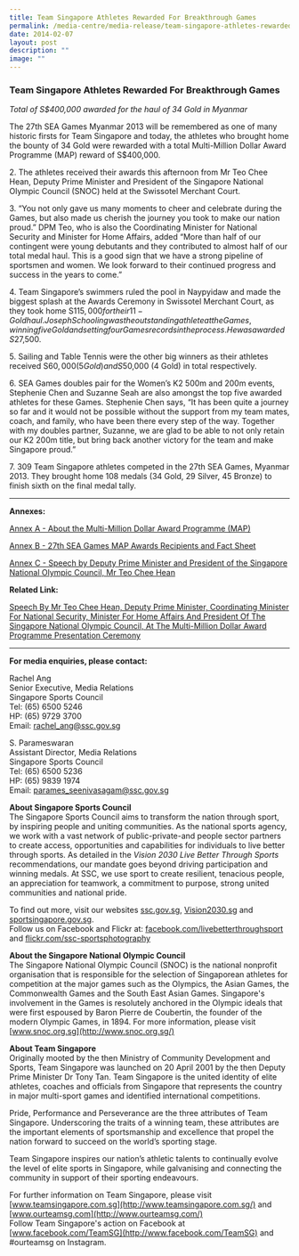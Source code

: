 ```yaml
---
title: Team Singapore Athletes Rewarded For Breakthrough Games
permalink: /media-centre/media-release/team-singapore-athletes-rewarded-for-breakthrough-games/
date: 2014-02-07
layout: post
description: ""
image: ""
---
```

### **Team Singapore Athletes Rewarded For Breakthrough Games**

_Total of S$400,000 awarded for the haul of 34 Gold in Myanmar_

The 27th SEA Games Myanmar 2013 will be remembered as one of many historic firsts for Team Singapore and today, the athletes who brought home the bounty of 34 Gold were rewarded with a total Multi-Million Dollar Award Programme (MAP) reward of S$400,000.

2\. The athletes received their awards this afternoon from Mr Teo Chee Hean, Deputy Prime Minister and President of the Singapore National Olympic Council (SNOC) held at the Swissotel Merchant Court.

3\. “You not only gave us many moments to cheer and celebrate during the Games, but also made us cherish the journey you took to make our nation proud.” DPM Teo, who is also the Coordinating Minister for National Security and Minister for Home Affairs, added “More than half of our contingent were young debutants and they contributed to almost half of our total medal haul. This is a good sign that we have a strong pipeline of sportsmen and women. We look forward to their continued progress and success in the years to come.”

4\. Team Singapore’s swimmers ruled the pool in Naypyidaw and made the biggest splash at the Awards Ceremony in Swissotel Merchant Court, as they took home S$115,000 for their 11-Gold haul. Joseph Schooling was the outstanding athlete at the Games, winning five Gold and setting four Games records in the process. He was awarded S$27,500.

5\. Sailing and Table Tennis were the other big winners as their athletes received S$60,000 (5 Gold) and S$50,000 (4 Gold) in total respectively.

6\. SEA Games doubles pair for the Women’s K2 500m and 200m events, Stephenie Chen and Suzanne Seah are also amongst the top five awarded athletes for these Games. Stephenie Chen says, “It has been quite a journey so far and it would not be possible without the support from my team mates, coach, and family, who have been there every step of the way. Together with my doubles partner, Suzanne, we are glad to be able to not only retain our K2 200m title, but bring back another victory for the team and make Singapore proud.”

7\. 309 Team Singapore athletes competed in the 27th SEA Games, Myanmar 2013. They brought home 108 medals (34 Gold, 29 Silver, 45 Bronze) to finish sixth on the final medal tally.

---

**Annexes:**

[Annex A - About the Multi-Million Dollar Award Programme (MAP)](/files/Media%20Centre/Media%20Release/2014/February/Annex%20A%20%20About%20the%20SNOC%20MAP.pdf)

[Annex B - 27th SEA Games MAP Awards Recipients and Fact Sheet](/files/Media%20Centre/Media%20Release/2014/February/Annex%20B%20%2027th%20SEA%20Games%20MAP%20Awards%20Recipients_Fact%20Sheet.pdf)

[Annex C - Speech by Deputy Prime Minister and President of the Singapore National Olympic Council, Mr Teo Chee Hean]()

**Related Link:** 

[Speech By Mr Teo Chee Hean, Deputy Prime Minister, Coordinating Minister For National Security, Minister For Home Affairs And President Of The Singapore National Olympic Council, At The Multi-Million Dollar Award Programme Presentation Ceremony](http://corp-authoring.ssc.gov.sg/?sc_itemid=%7B47DE521D-AE4B-4244-A098-85D3CB57D83B%7D&sc_mode=preview&sc_lang=en)

---

**For media enquiries, please contact:**
<br>

Rachel Ang <br>
Senior Executive, Media Relations <br>
Singapore Sports Council <br>
Tel: (65) 6500 5246 <br>
HP: (65) 9729 3700 <br>
Email: [rachel_ang@ssc.gov.sg](mailto:rachel_ang@ssc.gov.sg)
 
S. Parameswaran <br>
Assistant Director, Media Relations <br>
Singapore Sports Council <br>
Tel: (65) 6500 5236 <br>
HP: (65) 9839 1974 <br>
Email: [parames_seenivasagam@ssc.gov.sg](mailto:parames_seenivasagam@ssc.gov.sg)

**About Singapore Sports Council**<br>
The Singapore Sports Council aims to transform the nation through sport, by inspiring people and uniting communities. As the national sports agency, we work with a vast network of public-private-and people sector partners to create access, opportunities and capabilities for individuals to live better through sports. As detailed in the _Vision 2030 Live Better Through Sports_ recommendations, our mandate goes beyond driving participation and winning medals. At SSC, we use sport to create resilient, tenacious people, an appreciation for teamwork, a commitment to purpose, strong united communities and national pride.

To find out more, visit our websites [ssc.gov.sg](https://www.ssc.gov.sg/), [Vision2030.sg](http://www.vision2030.sg/) and [sportsingapore.gov.sg](https://www.sportsingapore.gov.sg). <br>Follow us on Facebook and Flickr at: [facebook.com/livebetterthroughsport](https://www.facebook.com/livebetterthroughsport) and [flickr.com/ssc-sportsphotography](https://wwww.flickr.com/ssc-sportsphotography)

**About the Singapore National Olympic Council**<br>
The Singapore National Olympic Council (SNOC) is the national nonprofit organisation that is responsible for the selection of Singaporean athletes for competition at the major games such as the Olympics, the Asian Games, the Commonwealth Games and the South East Asian Games. Singapore's involvement in the Games is resolutely anchored in the Olympic ideals that were first espoused by Baron Pierre de Coubertin, the founder of the modern Olympic Games, in 1894. For more information, please visit [www.snoc.org.sg](http://www.snoc.org.sg/)

**About Team Singapore**<br>
Originally mooted by the then Ministry of Community Development and Sports, Team Singapore was launched on 20 April 2001 by the then Deputy Prime Minister Dr Tony Tan. Team Singapore is the united identity of elite athletes, coaches and officials from Singapore that represents the country in major multi-sport games and identified international competitions.

Pride, Performance and Perseverance are the three attributes of Team Singapore. Underscoring the traits of a winning team, these attributes are the important elements of sportsmanship and excellence that propel the nation forward to succeed on the world’s sporting stage.

Team Singapore inspires our nation’s athletic talents to continually evolve the level of elite sports in Singapore, while galvanising and connecting the community in support of their sporting endeavours.

For further information on Team Singapore, please visit [www.teamsingapore.com.sg](http://www.teamsingapore.com.sg/) and [www.ourteamsg.com](http://www.ourteamsg.com/) <br>
Follow Team Singapore's action on Facebook at [www.facebook.com/TeamSG](http://www.facebook.com/TeamSG) and #ourteamsg on Instagram.